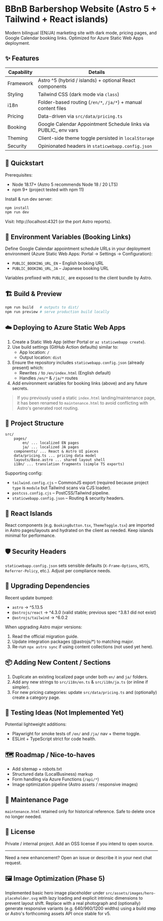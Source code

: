  # BBnB Barbershop Website (Astro 5 + Tailwind + React islands)

Modern bilingual (EN/JA) marketing site with dark mode, pricing pages, and Google Calendar booking links. Optimized for Azure Static Web Apps deployment.

## ✨ Features

| Capability | Details |
|------------|---------|
| Framework  | Astro ^5 (hybrid / islands) + optional React components |
| Styling    | Tailwind CSS (dark mode via `class`) |
| i18n       | Folder-based routing (`/en/*`, `/ja/*`) + manual content files |
| Pricing    | Data-driven via `src/data/pricing.ts` |
| Booking    | Google Calendar Appointment Schedule links via PUBLIC_ env vars |
| Theming    | Client-side theme toggle persisted in `localStorage` |
| Security   | Opinionated headers in `staticwebapp.config.json` |

## 🚀 Quickstart

Prerequisites:
* Node 18.17+ (Astro 5 recommends Node 18 / 20 LTS)
* npm 9+ (project tested with npm 11)

Install & run dev server:
```bash
npm install
npm run dev
```
Visit: http://localhost:4321 (or the port Astro reports).

## 🔧 Environment Variables (Booking Links)

Define Google Calendar appointment schedule URLs in your deployment environment (Azure Static Web Apps: Portal → Settings → Configuration):

* `PUBLIC_BOOKING_URL_EN` – English booking URL
* `PUBLIC_BOOKING_URL_JA` – Japanese booking URL

Variables prefixed with `PUBLIC_` are exposed to the client bundle by Astro.

## 🏗 Build & Preview

```bash
npm run build   # outputs to dist/
npm run preview # serve production build locally
```

## ☁️ Deploying to Azure Static Web Apps

1. Create a Static Web App (either Portal or `az staticwebapp create`).
2. Use build settings (GitHub Action defaults) similar to:
	 * App location: `/`
	 * Output location: `dist`
3. Ensure the repository includes `staticwebapp.config.json` (already present) which:
	 * Rewrites `/` to `/en/index.html` (English default)
	 * Handles `/en/*` & `/ja/*` routes
4. Add environment variables for booking links (above) and any future secrets.

> If you previously used a static `index.html` landing/maintenance page, it has been renamed to `maintenance.html` to avoid conflicting with Astro's generated root routing.

## 📁 Project Structure

```
src/
	pages/
		en/ ... localized EN pages
		ja/ ... localized JA pages
	components/ ... React & Astro UI pieces
	data/pricing.ts ... pricing data model
	layouts/Base.astro ... shared layout shell
	i18n/ ... translation fragments (simple TS exports)
```

Supporting config:
* `tailwind.config.cjs` – CommonJS export (required because project `type` is `module` but Tailwind scans via CJS loader).
* `postcss.config.cjs` – PostCSS/Tailwind pipeline.
* `staticwebapp.config.json` – Routing & security headers.

## 🧩 React Islands

React components (e.g. `BookingButton.tsx`, `ThemeToggle.tsx`) are imported in Astro pages/layouts and hydrated on the client as needed. Keep islands minimal for performance.

## 🛡 Security Headers

`staticwebapp.config.json` sets sensible defaults (`X-Frame-Options`, `HSTS`, `Referrer-Policy`, etc.). Adjust per compliance needs.

## 🔄 Upgrading Dependencies

Recent update bumped:
* `astro` → ^5.13.5
* `@astrojs/react` → ^4.3.0 (valid stable; previous spec ^3.8.1 did not exist)
* `@astrojs/tailwind` → ^6.0.2

When upgrading Astro major versions:
1. Read the official migration guide.
2. Update integration packages (@astrojs/*) to matching major.
3. Re-run `npx astro sync` if using content collections (not used yet here).

## 📦 Adding New Content / Sections

1. Duplicate an existing localized page under both `en/` and `ja/` folders.
2. Add any new strings to `src/i18n/en.ts` & `src/i18n/ja.ts` (or inline if simpler).
3. For new pricing categories: update `src/data/pricing.ts` and (optionally) create a category page.

## 🧪 Testing Ideas (Not Implemented Yet)

Potential lightweight additions:
* Playwright for smoke tests of `/en/` and `/ja/` nav + theme toggle.
* ESLint + TypeScript strict for code health.

## 🗺 Roadmap / Nice-to-haves

* Add sitemap + robots.txt
* Structured data (LocalBusiness) markup
* Form handling via Azure Functions (`/api/*`)
* Image optimization pipeline (Astro assets / responsive images)

## 🧹 Maintenance Page

`maintenance.html` retained only for historical reference. Safe to delete once no longer needed.

## 📜 License

Private / internal project. Add an OSS license if you intend to open source.

---
Need a new enhancement? Open an issue or describe it in your next chat request.

## 🖼 Image Optimization (Phase 5)

Implemented basic hero image placeholder under `src/assets/images/hero-placeholder.svg` with lazy loading and explicit intrinsic dimensions to prevent layout shift. Replace with a real photograph and (optionally) generate responsive variants (e.g. 640/960/1200 widths) using a build step or Astro's forthcoming assets API once stable for v5.
